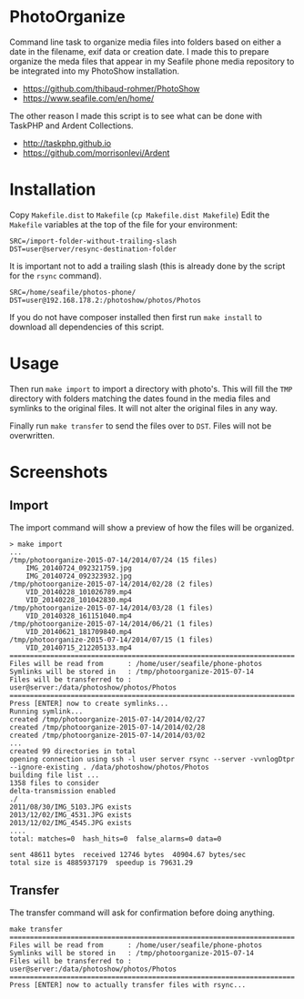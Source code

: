 # PhotoOrganize

Command line task to organize media files into folders based on either a date in the filename, exif data or creation 
date. I made this to prepare organize the meda files that appear in my Seafile phone media repository to be integrated 
into my PhotoShow installation.

 - https://github.com/thibaud-rohmer/PhotoShow
 - https://www.seafile.com/en/home/

The other reason I made this script is to see what can be done with TaskPHP and Ardent Collections.

 - http://taskphp.github.io
 - https://github.com/morrisonlevi/Ardent
 
# Installation

Copy ``Makefile.dist`` to ``Makefile`` (``cp Makefile.dist Makefile``)
Edit the ``Makefile`` variables at the top of the file for your environment:

```
SRC=/import-folder-without-trailing-slash
DST=user@server/resync-destination-folder
```

It is important not to add a trailing slash (this is already done by the script for the ``rsync`` command).

```
SRC=/home/seafile/photos-phone/
DST=user@192.168.178.2:/photoshow/photos/Photos
```

If you do not have composer installed then first run ``make install`` to download all dependencies of this script.

# Usage

Then run ``make import`` to import a directory with photo's. This will fill the ``TMP`` directory with folders matching
the dates found in the media files and symlinks to the original files. It will not alter the original files in any way.

Finally run ``make transfer`` to send the files over to ``DST``. Files will not be overwritten.

# Screenshots

## Import

The import command will show a preview of how the files will be organized.

```
> make import
...
/tmp/photoorganize-2015-07-14/2014/07/24 (15 files)
    IMG_20140724_092321759.jpg
    IMG_20140724_092323932.jpg
/tmp/photoorganize-2015-07-14/2014/02/28 (2 files)
    VID_20140228_101026789.mp4
    VID_20140228_101042830.mp4
/tmp/photoorganize-2015-07-14/2014/03/28 (1 files)
    VID_20140328_161151040.mp4
/tmp/photoorganize-2015-07-14/2014/06/21 (1 files)
    VID_20140621_181709840.mp4
/tmp/photoorganize-2015-07-14/2014/07/15 (1 files)
    VID_20140715_212205133.mp4
======================================================================
Files will be read from      : /home/user/seafile/phone-photos
Symlinks will be stored in   : /tmp/photoorganize-2015-07-14
Files will be transferred to : user@server:/data/photoshow/photos/Photos
======================================================================
Press [ENTER] now to create symlinks...
Running symlink...
created /tmp/photoorganize-2015-07-14/2014/02/27
created /tmp/photoorganize-2015-07-14/2014/02/28
created /tmp/photoorganize-2015-07-14/2014/03/02
...
created 99 directories in total
opening connection using ssh -l user server rsync --server -vvnlogDtpr --ignore-existing . /data/photoshow/photos/Photos 
building file list ... 
1358 files to consider
delta-transmission enabled
./
2011/08/30/IMG_5103.JPG exists
2013/12/02/IMG_4531.JPG exists
2013/12/02/IMG_4545.JPG exists
....
total: matches=0  hash_hits=0  false_alarms=0 data=0

sent 48611 bytes  received 12746 bytes  40904.67 bytes/sec
total size is 4885937179  speedup is 79631.29
```

## Transfer

The transfer command will ask for confirmation before doing anything.

```
make transfer
======================================================================
Files will be read from      : /home/user/seafile/phone-photos
Symlinks will be stored in   : /tmp/photoorganize-2015-07-14
Files will be transferred to : user@server:/data/photoshow/photos/Photos
======================================================================
Press [ENTER] now to actually transfer files with rsync...
```